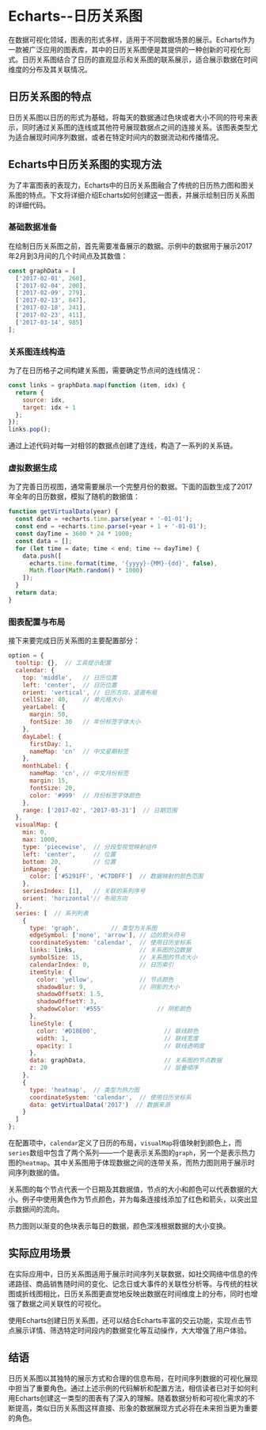 # Echarts--日历关系图

在数据可视化领域，图表的形式多样，适用于不同数据场景的展示。Echarts作为一款被广泛应用的图表库，其中的日历关系图便是其提供的一种创新的可视化形式。日历关系图结合了日历的直观显示和关系图的联系展示，适合展示数据在时间维度的分布及其关联情况。

## 日历关系图的特点

日历关系图以日历的形式为基础，将每天的数据通过色块或者大小不同的符号来表示，同时通过关系图的连线或其他符号展现数据点之间的连接关系。该图表类型尤为适合展现时间序列数据，或者在特定时间内的数据流动和传播情况。

## Echarts中日历关系图的实现方法

为了丰富图表的表现力，Echarts中的日历关系图融合了传统的日历热力图和图关系图的特点。下文将详细介绍Echarts如何创建这一图表，并展示绘制日历关系图的详细代码。

### 基础数据准备

在绘制日历关系图之前，首先需要准备展示的数据。示例中的数据用于展示2017年2月到3月间的几个时间点及其数值：

```javascript
const graphData = [
  ['2017-02-01', 260],
  ['2017-02-04', 200],
  ['2017-02-09', 279],
  ['2017-02-13', 847],
  ['2017-02-18', 241],
  ['2017-02-23', 411],
  ['2017-03-14', 985]
];
```

### 关系图连线构造

为了在日历格子之间构建关系图，需要确定节点间的连线情况：

```javascript
const links = graphData.map(function (item, idx) {
  return {
    source: idx,
    target: idx + 1
  };
});
links.pop();
```

通过上述代码对每一对相邻的数据点创建了连线，构造了一系列的关系链。

### 虚拟数据生成

为了完善日历视图，通常需要展示一个完整月份的数据。下面的函数生成了2017年全年的日历数据，模拟了随机的数据值：

```javascript
function getVirtualData(year) {
  const date = +echarts.time.parse(year + '-01-01');
  const end = +echarts.time.parse(+year + 1 + '-01-01');
  const dayTime = 3600 * 24 * 1000;
  const data = [];
  for (let time = date; time < end; time += dayTime) {
    data.push([
      echarts.time.format(time, '{yyyy}-{MM}-{dd}', false),
      Math.floor(Math.random() * 1000)
    ]);
  }
  return data;
}
```

### 图表配置与布局

接下来要完成日历关系图的主要配置部分：

```javascript
option = {
  tooltip: {},  // 工具提示配置
  calendar: {
    top: 'middle',   // 日历位置
    left: 'center',  // 日历位置
    orient: 'vertical', // 日历方向，竖直布局
    cellSize: 40,    // 单元格大小
    yearLabel: {
      margin: 50,
      fontSize: 30   // 年份标签字体大小
    },
    dayLabel: {
      firstDay: 1,
      nameMap: 'cn'  // 中文星期标签
    },
    monthLabel: {
      nameMap: 'cn', // 中文月份标签
      margin: 15,
      fontSize: 20,
      color: '#999'  // 月份标签字体颜色
    },
    range: ['2017-02', '2017-03-31']  // 日期范围
  },
  visualMap: {
    min: 0,
    max: 1000,
    type: 'piecewise',  // 分段型视觉映射组件
    left: 'center',     // 位置
    bottom: 20,         // 位置
    inRange: {
      color: ['#5291FF', '#C7DBFF']  // 数据映射的颜色范围
    },
    seriesIndex: [1],   // 关联的系列序号
    orient: 'horizontal'// 布局方向
  },
  series: [  // 系列列表
    {
      type: 'graph',         // 类型为关系图
      edgeSymbol: ['none', 'arrow'], // 边的箭头符号
      coordinateSystem: 'calendar',  // 使用日历坐标系
      links: links,                  // 关系图的边数据
      symbolSize: 15,                // 关系图的节点大小
      calendarIndex: 0,              // 日历索引
      itemStyle: {
        color: 'yellow',             // 节点颜色
        shadowBlur: 9,               // 阴影的大小
        shadowOffsetX: 1.5,
        shadowOffsetY: 3,
        shadowColor: '#555'               // 阴影颜色
      },
      lineStyle: {
        color: '#D10E00',                   // 联线颜色
        width: 1,                           // 联线宽度
        opacity: 1                          // 联线透明度
      },
      data: graphData,                      // 关系图的节点数据
      z: 20                                 // 层叠顺序
    },
    {
      type: 'heatmap',  // 类型为热力图
      coordinateSystem: 'calendar',  // 使用日历坐标系
      data: getVirtualData('2017')  // 数据来源
    }
  ]
};
```

在配置项中，`calendar`定义了日历的布局，`visualMap`将值映射到颜色上，而`series`数组中包含了两个系列——一个是表示关系图的`graph`，另一个是表示热力图的`heatmap`。其中关系图用于体现数据之间的连带关系，而热力图则用于展示时间序列数据的值。

关系图的每个节点代表一个日期及其数据值，节点的大小和颜色可以代表数据的大小。例子中使用黄色作为节点颜色，并为每条连接线添加了红色和箭头，以突出显示数据间的流向。

热力图则以渐变的色块表示每日的数据，颜色深浅根据数据的大小变换。

## 实际应用场景

在实际应用中，日历关系图适用于展示时间序列关联数据，如社交网络中信息的传递路径、商品销售随时间的变化、记念日或大事件的关联性分析等。与传统的柱状图或折线图相比，日历关系图更直觉地反映出数据在时间维度上的分布，同时也增强了数据之间关联性的可视化。

使用Echarts创建日历关系图，还可以结合Echarts丰富的交云功能，实现点击节点展示详情、筛选特定时间段内的数据变化等互动操作，大大增强了用户体验。

## 结语

日历关系图以其独特的展示方式和合理的信息布局，在时间序列数据的可视化展现中担当了重要角色。通过上述示例的代码解析和配置方法，相信读者已对于如何利用Echarts创建这一类型的图表有了深入的理解。随着数据分析和可视化需求的不断提高，类似日历关系图这样直接、形象的数据展现方式必将在未来担当更为重要的角色。